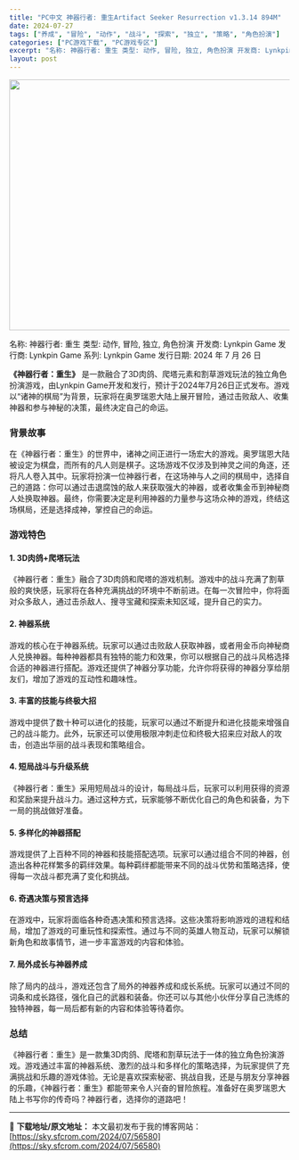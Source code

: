 ```yaml
---
title: "PC中文 神器行者: 重生Artifact Seeker Resurrection v1.3.14 894M"
date: 2024-07-27
tags: ["养成", "冒险", "动作", "战斗", "探索", "独立", "策略", "角色扮演"]
categories: ["PC游戏下载", "PC游戏专区"]
excerpt: "名称: 神器行者: 重生 类型: 动作, 冒险, 独立, 角色扮演 开发商: Lynkpin Game 发行商: Lynkpin Game 系列: Lynkpin Game 发行日期: 2024 年 7 月 26 日 《神器行者：重生》 是一款融合了3D肉鸽、爬塔元素和割草游戏玩法的独立角色扮演游戏&hellip;"
layout: post
---
```


<img class="aligncenter size-full wp-image-56582" src="https://sky.sfcrom.com/wp-content/uploads/2024/07/2024072702310891.webp" alt="" width="800" height="450" />

名称: 神器行者: 重生
类型: 动作, 冒险, 独立, 角色扮演
开发商: Lynkpin Game
发行商: Lynkpin Game
系列: Lynkpin Game
发行日期: 2024 年 7 月 26 日

<strong>《神器行者：重生》</strong> 是一款融合了3D肉鸽、爬塔元素和割草游戏玩法的独立角色扮演游戏，由Lynkpin Game开发和发行，预计于2024年7月26日正式发布。游戏以“诸神的棋局”为背景，玩家将在奥罗瑞恩大陆上展开冒险，通过击败敌人、收集神器和参与神秘的决策，最终决定自己的命运。
<h3>背景故事</h3>
在《神器行者：重生》的世界中，诸神之间正进行一场宏大的游戏。奥罗瑞恩大陆被设定为棋盘，而所有的凡人则是棋子。这场游戏不仅涉及到神灵之间的角逐，还将凡人卷入其中。玩家将扮演一位神器行者，在这场神与人之间的棋局中，选择自己的道路：你可以通过击退腐蚀的敌人来获取强大的神器，或者收集金币到神秘商人处换取神器。最终，你需要决定是利用神器的力量参与这场众神的游戏，终结这场棋局，还是选择成神，掌控自己的命运。
<h3>游戏特色</h3>
<h4>1. <strong>3D肉鸽+爬塔玩法</strong></h4>
《神器行者：重生》融合了3D肉鸽和爬塔的游戏机制。游戏中的战斗充满了割草般的爽快感，玩家将在各种充满挑战的环境中不断前进。在每一次冒险中，你将面对众多敌人，通过击杀敌人、搜寻宝藏和探索未知区域，提升自己的实力。
<h4>2. <strong>神器系统</strong></h4>
游戏的核心在于神器系统。玩家可以通过击败敌人获取神器，或者用金币向神秘商人兑换神器。每种神器都具有独特的能力和效果，你可以根据自己的战斗风格选择合适的神器进行搭配。游戏还提供了神器分享功能，允许你将获得的神器分享给朋友们，增加了游戏的互动性和趣味性。
<h4>3. <strong>丰富的技能与终极大招</strong></h4>
游戏中提供了数十种可以进化的技能，玩家可以通过不断提升和进化技能来增强自己的战斗能力。此外，玩家还可以使用极限冲刺走位和终极大招来应对敌人的攻击，创造出华丽的战斗表现和策略组合。
<h4>4. <strong>短局战斗与升级系统</strong></h4>
《神器行者：重生》采用短局战斗的设计，每局战斗后，玩家可以利用获得的资源和奖励来提升战斗力。通过这种方式，玩家能够不断优化自己的角色和装备，为下一局的挑战做好准备。
<h4>5. <strong>多样化的神器搭配</strong></h4>
游戏提供了上百种不同的神器和技能搭配选项。玩家可以通过组合不同的神器，创造出各种花样繁多的羁绊效果。每种羁绊都能带来不同的战斗优势和策略选择，使得每一次战斗都充满了变化和挑战。
<h4>6. <strong>奇遇决策与预言选择</strong></h4>
在游戏中，玩家将面临各种奇遇决策和预言选择。这些决策将影响游戏的进程和结局，增加了游戏的可重玩性和探索性。通过与不同的英雄人物互动，玩家可以解锁新角色和故事情节，进一步丰富游戏的内容和体验。
<h4>7. <strong>局外成长与神器养成</strong></h4>
除了局内的战斗，游戏还包含了局外的神器养成和成长系统。玩家可以通过不同的词条和成长路径，强化自己的武器和装备。你还可以与其他小伙伴分享自己洗练的独特神器，每一局后都有新的内容和体验等待着你。
<h3>总结</h3>
《神器行者：重生》是一款集3D肉鸽、爬塔和割草玩法于一体的独立角色扮演游戏。游戏通过丰富的神器系统、激烈的战斗和多样化的策略选择，为玩家提供了充满挑战和乐趣的游戏体验。无论是喜欢探索秘密、挑战自我，还是与朋友分享神器的乐趣，《神器行者：重生》都能带来令人兴奋的冒险旅程。准备好在奥罗瑞恩大陆上书写你的传奇吗？神器行者，选择你的道路吧！

---
📖 **下载地址/原文地址：** 本文最初发布于我的博客网站：[https://sky.sfcrom.com/2024/07/56580](https://sky.sfcrom.com/2024/07/56580)
